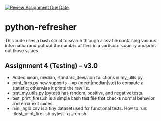 [![Review Assignment Due Date](https://classroom.github.com/assets/deadline-readme-button-22041afd0340ce965d47ae6ef1cefeee28c7c493a6346c4f15d667ab976d596c.svg)](https://classroom.github.com/a/_G_SdF8U)
# python-refresher

This code uses a bash script to search through a csv file containing various information and pull out the number of fires in a particular country and print out those values.

## Assignment 4 (Testing) – v3.0
- Added mean, median, standard_deviation functions in my_utils.py.
- print_fires.py now supports --op (mean|median|std) to compute a statistic; otherwise it prints the raw list.
- test_my_utils.py (pytest) has random, positive, and negative tests.
- test_print_fires.sh is a simple bash test file that checks normal behavior and error exit codes.
- mini_agro.csv is a tiny dataset used for functional tests.
How to run:
  ./test_print_fires.sh
  pytest -q
  ./run.sh